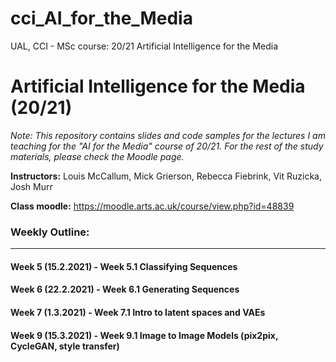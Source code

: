 # cci_AI_for_the_Media
UAL, CCI - MSc course: 20/21 Artificial Intelligence for the Media


# Artificial Intelligence for the Media (20/21)

_Note: This repository contains slides and code samples for the lectures I am teaching for the "AI for the Media" course of 20/21. For the rest of the study materials, please check the Moodle page._

**Instructors:** Louis McCallum, Mick Grierson, Rebecca Fiebrink, Vit Ruzicka, Josh Murr

**Class moodle:** https://moodle.arts.ac.uk/course/view.php?id=48839

### Weekly Outline: 

---

#### Week 5 (15.2.2021) - Week 5.1 Classifying Sequences

#### Week 6 (22.2.2021) - Week 6.1 Generating Sequences

#### Week 7 (1.3.2021) - Week 7.1 Intro to latent spaces and VAEs

#### Week 9 (15.3.2021) - Week 9.1 Image to Image Models (pix2pix, CycleGAN, style transfer)
